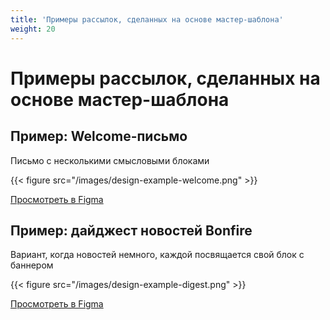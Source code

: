 ```yaml
---
title: 'Примеры рассылок, сделанных на основе мастер-шаблона'
weight: 20
---
```

# Примеры рассылок, сделанных на основе мастер-шаблона

## Пример: Welcome-письмо

Письмо с несколькими смысловыми блоками

{{< figure src="/images/design-example-welcome.png" >}}

[Просмотреть в Figma](https://www.figma.com/proto/71sfXCde0RShrXEepbXRdE/Bonfire?type=design&node-id=583-6099&scaling=min-zoom&page-id=502%3A2)
   
## Пример: дайджест новостей Bonfire

Вариант, когда новостей немного, каждой посвящается свой блок с баннером

{{< figure src="/images/design-example-digest.png" >}}

[Просмотреть в Figma](https://www.figma.com/proto/71sfXCde0RShrXEepbXRdE/Bonfire?type=design&node-id=603-223&scaling=min-zoom&page-id=502%3A2)